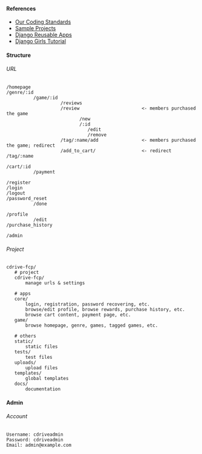 #### References

- [Our Coding Standards](https://github.com/pyliaorachel/cdrive-fcp/blob/master/dev_docs/CODING_STANDARDS.md)
- [Sample Projects](https://github.com/django/djangoproject.com)
- [Django Reusable Apps](http://django-reusable-app-docs.readthedocs.io/en/latest/)
- [Django Girls Tutorial](https://tutorial.djangogirls.org/en/)

#### Structure

###### URL

```
/homepage
/genre/:id
          /game/:id
                    /reviews
                    /review                       <- members purchased the game
                           /new
                           /:id
                              /edit
                              /remove
                    /tag/:name/add                <- members purchased the game; redirect
                    /add_to_cart/                 <- redirect
/tag/:name

/cart/:id
          /payment
          
/register
/login
/logout
/password_reset
          /done

/profile
          /edit
/purchase_history

/admin
```

###### Project

```
cdrive-fcp/
   # project
   cdrive-fcp/
       manage urls & settings
       
   # apps
   core/
       login, registration, password recovering, etc.
       browse/edit profile, browse rewards, purchase history, etc.
       browse cart content, payment page, etc.
   game/
       browse homepage, genre, games, tagged games, etc.
       
   # others
   static/
       static files
   tests/
       test files
   uploads/
       upload files
   templates/
       global templates
   docs/
       documentation
```

#### Admin

###### Account

```
Username: cdriveadmin
Password: cdriveadmin
Email: admin@example.com
```
